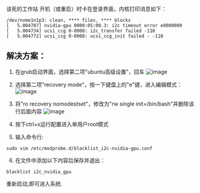 该死的工作站 开机（或重启）时卡在登录界面，内核打印消息如下：

``` shell
/dev/nvme1n1p3: clean, **** files, **** blocks
[   5.004707] nvidia-gpu 0000:05:00.3: i2c timeout error e0000000
[   5.004734] ucsi_ccg 0-0008: i2c_transfer failed -110
[   5.004772] ucsi_ccg 0-0008: ucsi_ccg_init failed - -110
```

## 解决方案：

1. 在grub启动界面，选择第二项"ubuntu高级设置"，回车
![image](https://user-images.githubusercontent.com/83938492/129685158-cadf75e3-0c6b-4867-bbd9-c68e5500398a.png)

2. 选择第二项"recovery mode"，按一下键盘上的"e"键，进入编辑模式：
![image](https://user-images.githubusercontent.com/83938492/129685206-f6f5797e-3092-4af7-a14c-a4c235504e43.png)

3. 将"ro recovery nomodestset"，修改为"rw single init=/bin/bash"并删除该行后面内容
![image](https://user-images.githubusercontent.com/83938492/129685226-2e895279-944b-4f7e-b74a-f66f6d319383.png)

4. 按下ctrl+x运行配置进入单用户root模式

5. 输入命令行:

```shell
sudo vim /etc/modprobe.d/blacklist_i2c-nvidia-gpu.conf 
```

6. 在文件中添加以下内容后保存并退出：

```shell
blacklist i2c_nvidia_gpu
```

重新启动,即可进入系统.
